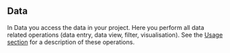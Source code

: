 ## Data

In Data you access the data in your project. Here you perform all data related operations (data entry, data view, filter, visualisation). See the [Usage section](/usage/README.md) for a description of these operations.